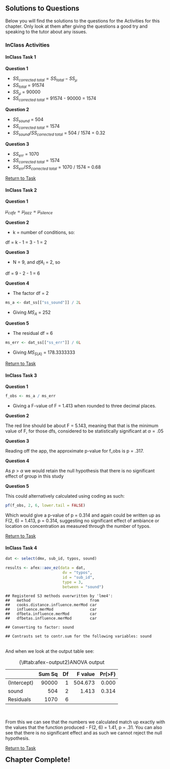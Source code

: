 ## Solutions to Questions



Below you will find the solutions to the questions for the Activities for this chapter. Only look at them after giving the questions a good try and speaking to the tutor about any issues.

### InClass Activities

#### InClass Task 1 

**Question 1**

* $SS_{corrected\ total} = SS_{total} - SS_{\mu}$
* $SS_{total}$ = 91574
* $SS_{\mu}$ = 90000
* $SS_{corrected\ total}$ = 91574 - 90000 = 1574

**Question 2**

* $SS_{sound}$ = 504
* $SS_{corrected\ total}$ = 1574
* $SS_{sound} / SS_{corrected\ total}$ = 504 / 1574 = 0.32
    
**Question 3**

* $SS_{err}$ = 1070
* $SS_{corrected\ total}$ = 1574
* $SS_{err} / SS_{corrected\ total}$ = 1070 / 1574 = 0.68

[Return to Task](#Ch12InClassQueT1)

#### InClass Task 2

**Question 1**

$\mu_{cafe} = \mu_{jazz} = \mu_{silence}$

**Question 2**

* k = number of conditions, so: 

df = k - 1 = 3 - 1 = 2

**Question 3**

* N = 9, and $dfA_{i}$ = 2, so

df = 9 - 2 - 1 = 6
    
**Question 4**

* The factor df = 2


```r
ms_a <- dat_ss[["ss_sound"]] / 2L
```

* Giving $MS_{A}$ = 252

**Question 5**

* The residual df = 6


```r
ms_err <- dat_ss[["ss_err"]] / 6L
```

* Giving $MS_{S(A)}$ = 178.3333333

[Return to Task](#Ch12InClassQueT2)

#### InClass Task 3

**Question 1**


```r
f_obs <- ms_a / ms_err
```

* Giving a F-value of F = 1.413 when rounded to three decimal places.

**Question 2**

The red line should be about F = 5.143, meaning that that is the minimum value of F, for those dfs, considered to be statistically significant at $\alpha = .05$

**Question 3**

Reading off the app, the approximate p-value for f_obs is p = .317.  

**Question 4**

As $p$ > $\alpha$ we would retain the null hypothesis that there is no significant effect of group in this study

**Question 5**

This could alternatively calculated using coding as such:


```r
pf(f_obs, 2, 6, lower.tail = FALSE)
```

Which would give a p-value of p = 0.314 and again could be written up as F(2, 6) = 1.413, p = 0.314, suggesting no significant effect of ambiance or location on concentration as measured through the number of typos.

[Return to Task](#Ch12InClassQueT3)

#### InClass Task 4


```r
dat <- select(dmx, sub_id, typos, sound)

results <- afex::aov_ez(data = dat,
                         dv = "typos",
                         id = "sub_id",
                         type = 3,
                         between = "sound")
```

```
## Registered S3 methods overwritten by 'lme4':
##   method                          from
##   cooks.distance.influence.merMod car 
##   influence.merMod                car 
##   dfbeta.influence.merMod         car 
##   dfbetas.influence.merMod        car
```

```
## Converting to factor: sound
```

```
## Contrasts set to contr.sum for the following variables: sound
```
<br>
And when we look at the output table see:

<table>
<caption>(\#tab:afex-output2)ANOVA output</caption>
 <thead>
  <tr>
   <th style="text-align:left;">   </th>
   <th style="text-align:right;"> Sum Sq </th>
   <th style="text-align:right;"> Df </th>
   <th style="text-align:right;"> F value </th>
   <th style="text-align:right;"> Pr(&gt;F) </th>
  </tr>
 </thead>
<tbody>
  <tr>
   <td style="text-align:left;"> (Intercept) </td>
   <td style="text-align:right;"> 90000 </td>
   <td style="text-align:right;"> 1 </td>
   <td style="text-align:right;"> 504.673 </td>
   <td style="text-align:right;"> 0.000 </td>
  </tr>
  <tr>
   <td style="text-align:left;"> sound </td>
   <td style="text-align:right;"> 504 </td>
   <td style="text-align:right;"> 2 </td>
   <td style="text-align:right;"> 1.413 </td>
   <td style="text-align:right;"> 0.314 </td>
  </tr>
  <tr>
   <td style="text-align:left;"> Residuals </td>
   <td style="text-align:right;"> 1070 </td>
   <td style="text-align:right;"> 6 </td>
   <td style="text-align:right;">  </td>
   <td style="text-align:right;">  </td>
  </tr>
</tbody>
</table>
<br>

From this we can see that the numbers we calculated match up exactly with the values that the function produced - F(2, 6) = 1.41, p = .31. You can also see that there is no significant effect and as such we cannot reject the null hypothesis. 

[Return to Task](#Ch12InClassQueT4)

<span style="font-size: 22px; font-weight: bold; color: var(--purple);">Chapter Complete!</span>
